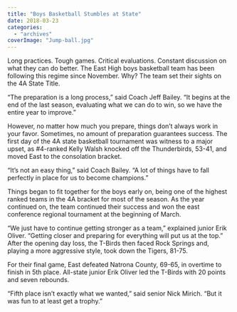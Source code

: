 ```yaml
---
title: "Boys Basketball Stumbles at State"
date: 2018-03-23
categories: 
  - "archives"
coverImage: "Jump-ball.jpg"
---
```


Long practices. Tough games. Critical evaluations. Constant discussion on what they can do better. The East High boys basketball team has been following this regime since November. Why? The team set their sights on the 4A State Title.

“The preparation is a long process,” said Coach Jeff Bailey. “It begins at the end of the last season, evaluating what we can do to win, so we have the entire year to improve.”

However, no matter how much you prepare, things don’t always work in your favor. Sometimes, no amount of preparation guarantees success. The first day of the 4A state basketball tournament was witness to a major upset, as #4-ranked Kelly Walsh knocked off the Thunderbirds, 53-41, and moved East to the consolation bracket.

“It’s not an easy thing,” said Coach Bailey. “A lot of things have to fall perfectly in place for us to become champions.”

Things began to fit together for the boys early on, being one of the highest ranked teams in the 4A bracket for most of the season. As the year continued on, the team continued their success and won the east conference regional tournament at the beginning of March.

“We just have to continue getting stronger as a team,” explained junior Erik Oliver. “Getting closer and preparing for everything will put us at the top.” After the opening day loss, the T-Birds then faced Rock Springs and, playing a more aggressive style, took down the Tigers, 81-75.

For their final game, East defeated Natrona County, 69-65, in overtime to finish in 5th place. All-state junior Erik Oliver led the T-Birds with 20 points and seven rebounds.

“Fifth place isn’t exactly what we wanted,” said senior Nick Mirich. “But it was fun to at least get a trophy.”
